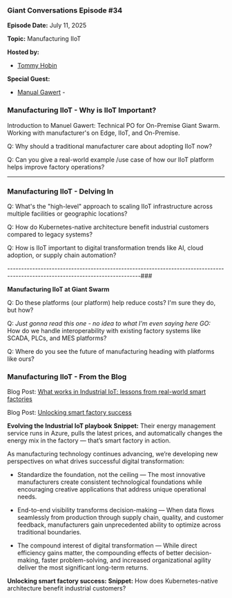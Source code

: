 ### Giant Conversations Episode #34

**Episode Date:** July 11, 2025

**Topic:**
Manufacturing IIoT

**Hosted by:** 

* [Tommy Hobin](https://www.linkedin.com/in/tommy-hobin/)

**Special Guest:**

* [Manual Gawert](https://github.com/gawertm) - 

### Manufacturing IIoT - Why is IIoT Important?

Introduction to Manuel Gawert: Technical PO for On-Premise Giant Swarm. Working with manufacturer's on Edge, IIoT, and On-Premise.

Q: Why should a traditional manufacturer care about adopting IIoT now?

Q: Can you give a real-world example /use case of how our IIoT platform helps improve factory operations?

------------------------------------------------------------------------------------------------------------------------------

### Manufacturing IIoT - Delving In

Q: What's the "high-level" approach to scaling IIoT infrastructure across multiple facilities or geographic locations?

Q: How do Kubernetes-native architecture benefit industrial customers compared to legacy systems?

Q: How is IIoT important to digital transformation trends like AI, cloud adoption, or supply chain automation?


------------------------------------------------------------------------------------------------------------------------------### 

**Manufacturing IIoT at Giant Swarm**

Q: Do these platforms (our platform) help reduce costs? I'm sure they do, but how?

Q: _Just gonna read this one - no idea to what I'm even saying here GO:_ How do we handle interoperability with existing factory systems like SCADA, PLCs, and MES platforms?

Q: Where do you see the future of manufacturing heading with platforms like ours?

### Manufacturing IIoT - From the Blog

Blog Post: [What works in Industrial IoT: lessons from real-world smart factories](https://www.giantswarm.io/blog/what-works-in-industrial-iot-lessons-from-real-world-smart-factories)

Blog Post: [Unlocking smart factory success](https://www.giantswarm.io/blog/unlocking-smart-factory-success)

**Evolving the Industrial IoT playbook**
**Snippet:** Their energy management service runs in Azure, pulls the latest prices, and automatically changes the energy mix in the factory — that’s smart factory in action.

As manufacturing technology continues advancing, we’re developing new perspectives on what drives successful digital transformation:

- Standardize the foundation, not the ceiling — The most innovative manufacturers create consistent technological foundations while encouraging creative applications that address unique operational needs.

- End-to-end visibility transforms decision-making — When data flows seamlessly from production through supply chain, quality, and customer feedback, manufacturers gain unprecedented ability to optimize across traditional boundaries.

- The compound interest of digital transformation — While direct efficiency gains matter, the compounding effects of better decision-making, faster problem-solving, and increased organizational agility deliver the most significant long-term returns.

**Unlocking smart factory success:**
**Snippet:** How does Kubernetes-native architecture benefit industrial customers?

